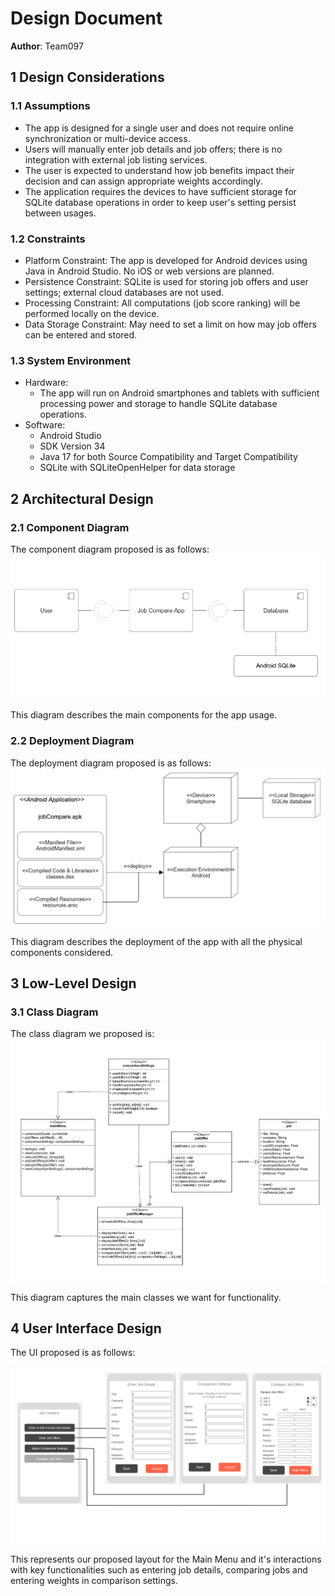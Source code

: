 # Design Document

**Author**: Team097

## 1 Design Considerations

### 1.1 Assumptions
- The app is designed for a single user and does not require online synchronization or multi-device access.
- Users will manually enter job details and job offers; there is no integration with external job listing services.
- The user is expected to understand how job benefits impact their decision and can assign appropriate weights accordingly.
- The application requires the devices to have sufficient storage for SQLite database operations in order to keep user's setting persist between usages. 

### 1.2 Constraints
- Platform Constraint: The app is developed for Android devices using Java in Android Studio. No iOS or web versions are planned.
- Persistence Constraint: SQLite is used for storing job offers and user settings; external cloud databases are not used.
- Processing Constraint: All computations (job score ranking) will be performed locally on the device.
- Data Storage Constraint: May need to set a limit on how may job offers can be entered and stored. 

### 1.3 System Environment
- Hardware:
  - The app will run on Android smartphones and tablets with sufficient processing power and storage to handle SQLite database operations.
- Software:
  - Android Studio 
  - SDK Version 34
  - Java 17 for both Source Compatibility and Target Compatibility
  - SQLite with SQLiteOpenHelper for data storage

## 2 Architectural Design

### 2.1 Component Diagram

The component diagram proposed is as follows:
![component](./../images/component_diagram.png)

This diagram describes the main components for the app usage.

### 2.2 Deployment Diagram

The deployment diagram proposed is as follows:
![deployment](./../images/deployment_diagram.png)

This diagram describes the deployment of the app with all the physical components considered.


## 3 Low-Level Design

### 3.1 Class Diagram
The class diagram we proposed is:
![App Wireframe](./../images/team_design.png)

This diagram captures the main classes we want for functionality.

## 4 User Interface Design
The UI proposed is as follows:

![App Wireframe](./../images/jobCompareApp.png)

This represents our proposed layout for the Main Menu and it's interactions with key functionalities such as entering job details, comparing jobs and entering weights in comparison settings.
